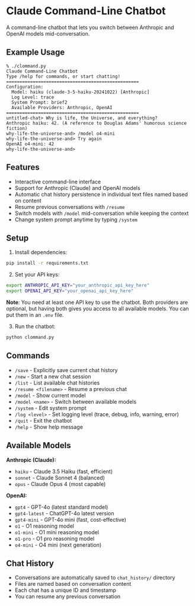 # Claude Command-Line Chatbot

A command-line chatbot that lets you switch between Anthropic and OpenAI models mid-conversation.

## Example Usage
```
% ./clommand.py
Claude Command-Line Chatbot
Type /help for commands, or start chatting!
==================================================
Configuration:
  Model: haiku (claude-3-5-haiku-20241022) [Anthropic]
  Log Level: trace
  System Prompt: brief2
  Available Providers: Anthropic, OpenAI
==================================================
untitled-chat> Why is life, the Universe, and everything?
Anthropic haiku: 42. (A reference to Douglas Adams' humorous science fiction)
why-life-the-universe-and> /model o4-mini
why-life-the-universe-and> Try again
OpenAI o4-mini: 42
why-life-the-universe-and>
```

## Features

- Interactive command-line interface
- Support for Anthropic (Claude) and OpenAI models
- Automatic chat history persistence in individual text files named based on content
- Resume previous conversations with `/resume`
- Switch models with `/model` mid-conversation while keeping the context
- Change system prompt anytime by typing `/system`

## Setup

1. Install dependencies:
```bash
pip install -r requirements.txt
```

2. Set your API keys:
```bash
export ANTHROPIC_API_KEY="your_anthropic_api_key_here"
export OPENAI_API_KEY="your_openai_api_key_here"
```

**Note**: You need at least one API key to use the chatbot. Both providers are optional, but having both gives you access to all available models. You can put them in an `.env` file.

3. Run the chatbot:
```bash
python clommand.py
```

## Commands

- `/save` - Explicitly save current chat history
- `/new` - Start a new chat session
- `/list` - List available chat histories
- `/resume <filename>` - Resume a previous chat
- `/model` - Show current model
- `/model <name>` - Switch between available models
- `/system` - Edit system prompt
- `/log <level>` - Set logging level (trace, debug, info, warning, error)
- `/quit` - Exit the chatbot
- `/help` - Show help message

## Available Models

**Anthropic (Claude):**
- `haiku` - Claude 3.5 Haiku (fast, efficient)
- `sonnet` - Claude Sonnet 4 (balanced)
- `opus` - Claude Opus 4 (most capable)

**OpenAI:**
- `gpt4` - GPT-4o (latest standard model)
- `gpt4-latest` - ChatGPT-4o latest version
- `gpt4-mini` - GPT-4o mini (fast, cost-effective)
- `o1` - O1 reasoning model
- `o1-mini` - O1 mini reasoning model
- `o1-pro` - O1 pro reasoning model
- `o4-mini` - O4 mini (next generation)

## Chat History

- Conversations are automatically saved to `chat_history/` directory
- Files are named based on conversation content
- Each chat has a unique ID and timestamp
- You can resume any previous conversation
